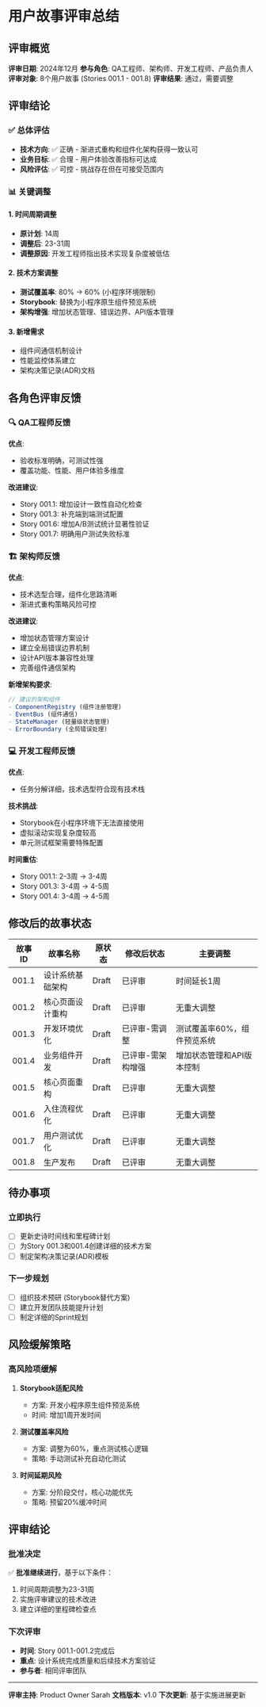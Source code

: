 # 用户故事评审总结

## 评审概览

**评审日期**: 2024年12月
**参与角色**: QA工程师、架构师、开发工程师、产品负责人
**评审对象**: 8个用户故事 (Stories 001.1 - 001.8)
**评审结果**: 通过，需要调整

## 评审结论

### ✅ 总体评估
- **技术方向**: ✅ 正确 - 渐进式重构和组件化架构获得一致认可
- **业务目标**: ✅ 合理 - 用户体验改善指标可达成
- **风险评估**: ✅ 可控 - 挑战存在但在可接受范围内

### 📊 关键调整

#### 1. 时间周期调整
- **原计划**: 14周
- **调整后**: 23-31周
- **调整原因**: 开发工程师指出技术实现复杂度被低估

#### 2. 技术方案调整
- **测试覆盖率**: 80% → 60% (小程序环境限制)
- **Storybook**: 替换为小程序原生组件预览系统
- **架构增强**: 增加状态管理、错误边界、API版本管理

#### 3. 新增需求
- 组件间通信机制设计
- 性能监控体系建立
- 架构决策记录(ADR)文档

## 各角色评审反馈

### 🔍 QA工程师反馈

**优点**:
- 验收标准明确，可测试性强
- 覆盖功能、性能、用户体验多维度

**改进建议**:
- Story 001.1: 增加设计一致性自动化检查
- Story 001.3: 补充端到端测试配置
- Story 001.6: 增加A/B测试统计显著性验证
- Story 001.7: 明确用户测试失败标准

### 🏗️ 架构师反馈

**优点**:
- 技术选型合理，组件化思路清晰
- 渐进式重构策略风险可控

**改进建议**:
- 增加状态管理方案设计
- 建立全局错误边界机制
- 设计API版本兼容性处理
- 完善组件通信架构

**新增架构要求**:
```javascript
// 建议的架构组件
- ComponentRegistry (组件注册管理)
- EventBus (组件通信)
- StateManager (轻量级状态管理)
- ErrorBoundary (全局错误处理)
```

### 💻 开发工程师反馈

**优点**:
- 任务分解详细，技术选型符合现有技术栈

**技术挑战**:
- Storybook在小程序环境下无法直接使用
- 虚拟滚动实现复杂度较高
- 单元测试框架需要特殊配置

**时间重估**:
- Story 001.1: 2-3周 → 3-4周
- Story 001.3: 3-4周 → 4-5周
- Story 001.4: 3-4周 → 4-5周

## 修改后的故事状态

| 故事ID | 故事名称 | 原状态 | 修改后状态 | 主要调整 |
|--------|----------|--------|------------|----------|
| 001.1 | 设计系统基础架构 | Draft | 已评审 | 时间延长1周 |
| 001.2 | 核心页面设计重构 | Draft | 已评审 | 无重大调整 |
| 001.3 | 开发环境优化 | Draft | 已评审-需调整 | 测试覆盖率60%，组件预览系统 |
| 001.4 | 业务组件开发 | Draft | 已评审-需架构增强 | 增加状态管理和API版本控制 |
| 001.5 | 核心页面重构 | Draft | 已评审 | 无重大调整 |
| 001.6 | 入住流程优化 | Draft | 已评审 | 无重大调整 |
| 001.7 | 用户测试优化 | Draft | 已评审 | 无重大调整 |
| 001.8 | 生产发布 | Draft | 已评审 | 无重大调整 |

## 待办事项

### 立即执行
- [ ] 更新史诗时间线和里程碑计划
- [ ] 为Story 001.3和001.4创建详细的技术方案
- [ ] 制定架构决策记录(ADR)模板

### 下一步规划
- [ ] 组织技术预研 (Storybook替代方案)
- [ ] 建立开发团队技能提升计划
- [ ] 制定详细的Sprint规划

## 风险缓解策略

### 高风险项缓解
1. **Storybook适配风险**
   - 方案: 开发小程序原生组件预览系统
   - 时间: 增加1周开发时间

2. **测试覆盖率风险**
   - 方案: 调整为60%，重点测试核心逻辑
   - 策略: 手动测试补充自动化测试

3. **时间延期风险**
   - 方案: 分阶段交付，核心功能优先
   - 策略: 预留20%缓冲时间

## 评审结论

### 批准决定
✅ **批准继续进行**，基于以下条件：
1. 时间周期调整为23-31周
2. 实施评审建议的技术改进
3. 建立详细的里程碑检查点

### 下次评审
- **时间**: Story 001.1-001.2完成后
- **重点**: 设计系统完成质量和后续技术方案验证
- **参与者**: 相同评审团队

---

**评审主持**: Product Owner Sarah
**文档版本**: v1.0
**下次更新**: 基于实施进展更新